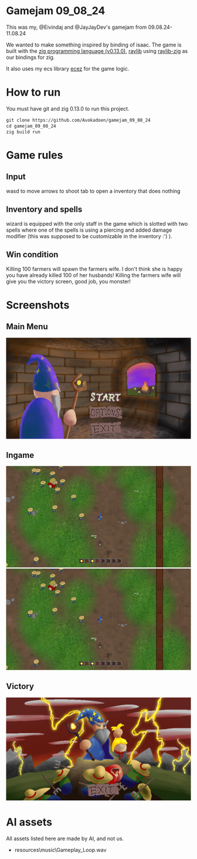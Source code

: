 # Gamejam 09_08_24

This was my, @Eivindaj and @JayJayDev's gamejam from 09.08.24-11.08.24

We wanted to make something inspired by binding of isaac. The game is built with the [zig programming language (v0.13.0)](https://ziglang.org/),
[raylib](https://www.raylib.com/) using [raylib-zig](https://github.com/Not-Nik/raylib-zig) as our bindings for zig.

It also uses my ecs library [ecez](https://github.com/Avokadoen/ecez) for the game logic. 

# How to run

You must have git and zig 0.13.0 to run this project.

```
git clone https://github.com/Avokadoen/gamejam_09_08_24
cd gamejam_09_08_24
zig build run
```

# Game rules

## Input 

wasd to move arrows to shoot
tab to open a inventory that does nothing

## Inventory and spells 

wizard is equipped with the only staff in the game which is slotted with two spells where one of the spells is using a piercing and added damage modifier (this was supposed to be customizable in the inventory :') ).

## Win condition 

Killing 100 farmers will spawn the farmers wife. I don't think she is happy you have already killed 100 of her husbands!
Killing the farmers wife will give you the victory screen, good job, you monster!

# Screenshots

## Main Menu
![main_meny](screenshots/main_menu.png)

## Ingame
![ingame1](screenshots/ingame.png)
![ingame2](screenshots/ingame2.png)

## Victory 

![victory](screenshots/victory.png)

# AI assets

All assets listed here are made by AI, and not us. 
 
 - resources\music\Gameplay_Loop.wav
